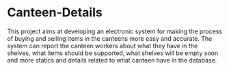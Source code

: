 # Canteen-Details
This project aims at developing an electronic system for making the process of buying and selling items in the canteens more easy and accurate.
The system can report the canteen workers about what they have in the shelves, what items should be supported, what shelves will be empty soon and more statics and details related to what canteen have in the database.
